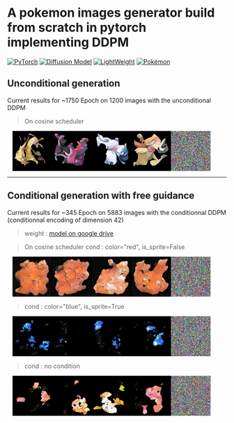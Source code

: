 # A pokemon images generator build from scratch in pytorch implementing DDPM

[![PyTorch](https://img.shields.io/badge/PyTorch-2.x-EE4C2C?logo=pytorch&logoColor=white&style=flat-square)](https://pytorch.org)
[![Diffusion Model](https://img.shields.io/badge/Diffusion-Model-9966CC?logo=ai&logoColor=white&style=flat-square)](https://arxiv.org/abs/2006.11239)
[![LightWeight](https://img.shields.io/badge/Size-41Mo-brightgreen?logo=feather&style=flat-square)](https://github.com)
[![Pokémon](https://img.shields.io/badge/Pokémon-API-FFCB05?logo=pokemon&logoColor=white&style=flat-square)](https://pokeapi.co)


## Unconditional generation
Current results for ~1750 Epoch on 1200 images with the unconditional DDPM 

> On cosine scheduler
<p align="center" style="display: flex; justify-content: center; width:95%">
  <img src="./backend/samples/generated_samples_1700.png" width="76%" alt="Chat demo" />
  <img src="./backend/video_samples/diffusion_process_1700.gif" width="19%" alt="Chat demo" />
</p>


___


## Conditional generation with free guidance
Current results for ~345 Epoch on 5883 images with the conditionnal DDPM (conditionnal encoding of dimension 42) 

>weight : [model on google drive](https://drive.google.com/file/d/131QypAm5bKnQFkletqcY4LHWCdWo8TLS/view?usp=sharing)



> On cosine scheduler
> cond : color="red", is_sprite=False
<p align="center" style="display: flex; justify-content: center; width:95%">
  <img src="./backend/samples/generated_samples_red_official.png" width="76%" alt="Chat demo" />
  <img src="./backend/video_samples/diffusion_process_red_official.gif" width="19%" alt="Chat demo" />
</p>

> cond : color="blue", is_sprite=True
<p align="center" style="display: flex; justify-content: center; width:95%">
  <img src="./backend/samples/generated_samples_blue_sprite.png" width="76%" alt="Chat demo" />
  <img src="./backend/video_samples/diffusion_process_blue_sprite.gif" width="19%" alt="Chat demo" />
</p>

> cond : no condition
<p align="center" style="display: flex; justify-content: center; width:95%">
  <img src="./backend/samples/generated_samples.png" width="76%" alt="Chat demo" />
  <img src="./backend/video_samples/diffusion_process.gif" width="19%" alt="Chat demo" />
</p>
